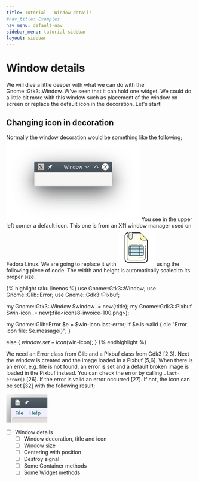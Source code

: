 ```yaml
---
title: Tutorial - Window details
#nav_title: Examples
nav_menu: default-nav
sidebar_menu: tutorial-sidebar
layout: sidebar
---
```

# Window details

We will dive a little deeper with what we can do with the Gnome::Gtk3::Window. W've seen that it can hold one widget. We could do a little bit more with this window such as placement of the window on screen or replace the default icon in the decoration. Let's start!

## Changing icon in decoration

Normally the window decoration would be something like the following;
![window deco](images/window-deco1.png)
You see in the upper left corner a default icon. This one is from an X11 window manager used on Fedora Linux. We are going to replace it with ![icon](images/icons8-invoice-100.png) using the following piece of code. The width and height is automatically scaled to its proper size.

{% highlight raku linenos %}
use Gnome::Gtk3::Window;
use Gnome::Glib::Error;
use Gnome::Gdk3::Pixbuf;

my Gnome::Gtk3::Window $window .= new(:title<Window>);
my Gnome::Gdk3::Pixbuf $win-icon .= new(:file<icons8-invoice-100.png>);

my Gnome::Glib::Error $e = $win-icon.last-error;
if $e.is-valid {
  die "Error icon file: $e.message()";
}

else {
  $window.set-icon($win-icon);
}
{% endhighlight %}

We need an Error class from Glib and a Pixbuf class from Gdk3 [2,3]. Next the window is created and the image loaded in a Pixbuf [5,6]. When there is an error, e.g. file is not found, an error is set and a default broken image is loaded in the Pixbuf instead. You can check the error by calling `.last-error()` [26]. If the error is valid an error occurred [27]. If not, the icon can be set [32] with the following result;

![new icon](images/window-deco2.png)




  * [ ] Window details
    * [ ] Window decoration, title and icon
    * [ ] Window size
    * [ ] Centering with position
    * [ ] Destroy signal
    * [ ] Some Container methods
    * [ ] Some Widget methods
